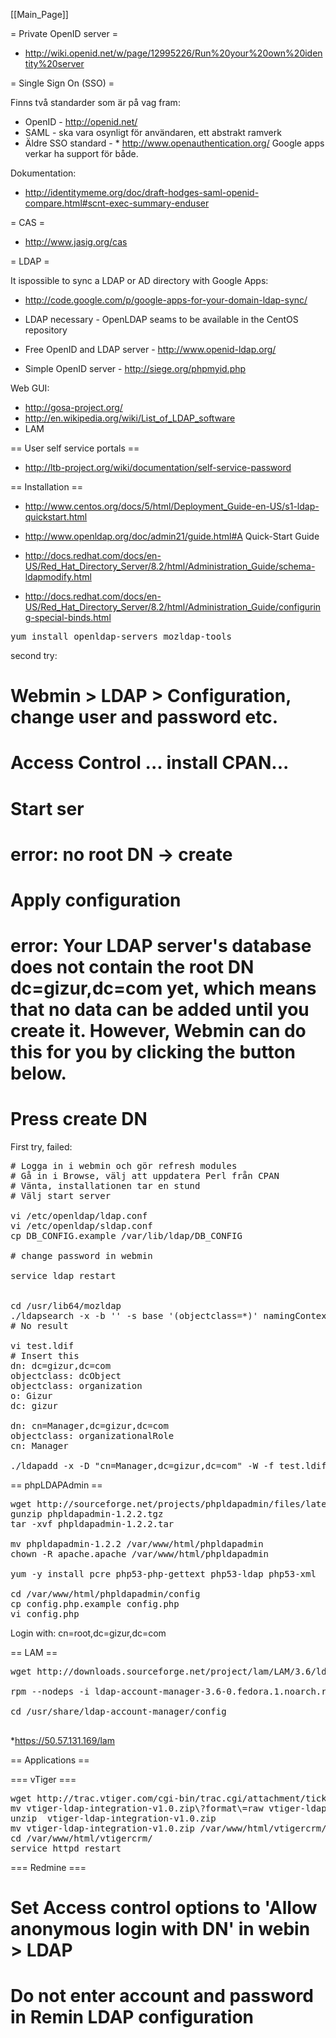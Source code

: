 [[Main_Page]]


= Private OpenID server =

* http://wiki.openid.net/w/page/12995226/Run%20your%20own%20identity%20server


= Single Sign On (SSO) =

Finns två standarder som är på vag fram:
* OpenID - http://openid.net/
* SAML - ska vara osynligt för användaren, ett abstrakt ramverk
* Äldre SSO standard - * http://www.openauthentication.org/
Google apps verkar ha support för både.

Dokumentation:
* http://identitymeme.org/doc/draft-hodges-saml-openid-compare.html#scnt-exec-summary-enduser

= CAS =

* http://www.jasig.org/cas


= LDAP =

It ispossible to sync a LDAP or AD directory with Google Apps:
* http://code.google.com/p/google-apps-for-your-domain-ldap-sync/

* LDAP necessary - OpenLDAP seams to be available in the CentOS repository
* Free OpenID and LDAP server - http://www.openid-ldap.org/
* Simple OpenID server - http://siege.org/phpmyid.php


Web GUI:
* http://gosa-project.org/
* http://en.wikipedia.org/wiki/List_of_LDAP_software
* LAM


== User self service portals ==

* http://ltb-project.org/wiki/documentation/self-service-password


== Installation ==

* http://www.centos.org/docs/5/html/Deployment_Guide-en-US/s1-ldap-quickstart.html

* http://www.openldap.org/doc/admin21/guide.html#A Quick-Start Guide
* http://docs.redhat.com/docs/en-US/Red_Hat_Directory_Server/8.2/html/Administration_Guide/schema-ldapmodify.html
* http://docs.redhat.com/docs/en-US/Red_Hat_Directory_Server/8.2/html/Administration_Guide/configuring-special-binds.html

<pre>
yum install openldap-servers mozldap-tools
</pre>


second try:
# Webmin > LDAP > Configuration, change user and password etc.
# Access Control ... install CPAN...
# Start ser
# error: no root DN -> create
# Apply configuration
# 

# error: Your LDAP server's database does not contain the root DN dc=gizur,dc=com yet, which means that no data can be added until you create it. However, Webmin can do this for you by clicking the button below.
# Press create DN

First try, failed:
<pre>
# Logga in i webmin och gör refresh modules
# Gå in i Browse, välj att uppdatera Perl från CPAN
# Vänta, installationen tar en stund
# Välj start server

vi /etc/openldap/ldap.conf 
vi /etc/openldap/sldap.conf 
cp DB_CONFIG.example /var/lib/ldap/DB_CONFIG

# change password in webmin

service ldap restart


cd /usr/lib64/mozldap
./ldapsearch -x -b '' -s base '(objectclass=*)' namingContexts
# No result

vi test.ldif
# Insert this
dn: dc=gizur,dc=com 
objectclass: dcObject 
objectclass: organization 
o: Gizur 
dc: gizur 

dn: cn=Manager,dc=gizur,dc=com 
objectclass: organizationalRole 
cn: Manager

./ldapadd -x -D "cn=Manager,dc=gizur,dc=com" -W -f test.ldif
</pre>


== phpLDAPAdmin ==

<pre>
wget http://sourceforge.net/projects/phpldapadmin/files/latest/download?source=files
gunzip phpldapadmin-1.2.2.tgz
tar -xvf phpldapadmin-1.2.2.tar

mv phpldapadmin-1.2.2 /var/www/html/phpldapadmin
chown -R apache.apache /var/www/html/phpldapadmin

yum -y install pcre php53-php-gettext php53-ldap php53-xml

cd /var/www/html/phpldapadmin/config
cp config.php.example config.php
vi config.php
</pre>

Login with: cn=root,dc=gizur,dc=com


== LAM ==

<pre>
wget http://downloads.sourceforge.net/project/lam/LAM/3.6/ldap-account-manager-3.6-0.fedora.1.noarch.rpm?r=http%3A%2F%2Fwww.ldap-account-manager.org%2Flamcms%2Freleases&ts=1322852177&use_mirror=freefr

rpm --nodeps -i ldap-account-manager-3.6-0.fedora.1.noarch.rpm 

cd /usr/share/ldap-account-manager/config

</pre>

*https://50.57.131.169/lam

== Applications ==


=== vTiger ===

<pre>
wget http://trac.vtiger.com/cgi-bin/trac.cgi/attachment/ticket/5372/vtiger-ldap-integration-v1.0.zip?format=raw
mv vtiger-ldap-integration-v1.0.zip\?format\=raw vtiger-ldap-integration-v1.0.zip
unzip  vtiger-ldap-integration-v1.0.zip
mv vtiger-ldap-integration-v1.0.zip /var/www/html/vtigercrm/
cd /var/www/html/vtigercrm/
service httpd restart
</pre>



=== Redmine ===

# Set Access control options to 'Allow anonymous login with DN' in webin > LDAP
# Do not enter account and password in Remin LDAP configuration
